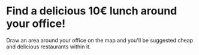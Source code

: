 # Find a delicious 10€ lunch around your office!
Draw an area around your office on the map and you'll be suggested cheap and delicious restaurants within it.
